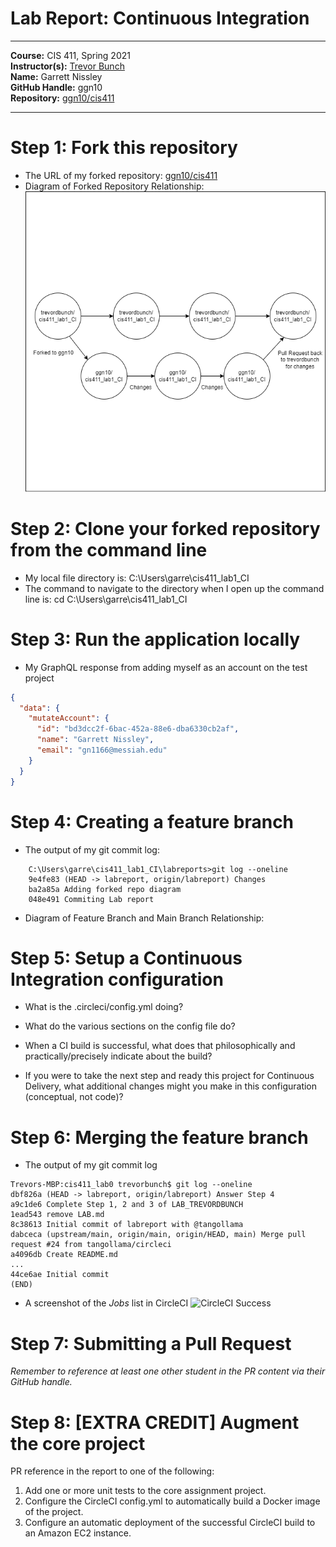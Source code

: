 # Lab Report: Continuous Integration
___
**Course:** CIS 411, Spring 2021  
**Instructor(s):** [Trevor Bunch](https://github.com/trevordbunch)  
**Name:** Garrett Nissley  
**GitHub Handle:** ggn10  
**Repository:** [ggn10/cis411  ](https://github.com/ggn10/cis411_lab1_CI) 
___

# Step 1: Fork this repository
- The URL of my forked repository: [ggn10/cis411](https://github.com/ggn10/cis411_lab1_CI)
- Diagram of Forked Repository Relationship:
![Forked Repo Diagram](/assets/ForkedRepoDiagram.png)

# Step 2: Clone your forked repository from the command line  
- My local file directory is: C:\Users\garre\cis411_lab1_CI 
- The command to navigate to the directory when I open up the command line is: cd C:\Users\garre\cis411_lab1_CI 

# Step 3: Run the application locally
- My GraphQL response from adding myself as an account on the test project
``` json
{
  "data": {
    "mutateAccount": {
      "id": "bd3dcc2f-6bac-452a-88e6-dba6330cb2af",
      "name": "Garrett Nissley",
      "email": "gn1166@messiah.edu"
    }
  }
}
```

# Step 4: Creating a feature branch
- The output of my git commit log:
```
    C:\Users\garre\cis411_lab1_CI\labreports>git log --oneline
    9e4fe83 (HEAD -> labreport, origin/labreport) Changes
    ba2a85a Adding forked repo diagram
    048e491 Commiting Lab report
```
- Diagram of Feature Branch and Main Branch Relationship:
![Forked Repo Diagram](/assets/FeatureBranchDiagram.png)

# Step 5: Setup a Continuous Integration configuration
- What is the .circleci/config.yml doing?  


- What do the various sections on the config file do?  
   

- When a CI build is successful, what does that philosophically and practically/precisely indicate about the build?  
   

- If you were to take the next step and ready this project for Continuous Delivery, what additional changes might you make in this configuration (conceptual, not code)?  
   

# Step 6: Merging the feature branch
* The output of my git commit log
```
Trevors-MBP:cis411_lab0 trevorbunch$ git log --oneline
dbf826a (HEAD -> labreport, origin/labreport) Answer Step 4
a9c1de6 Complete Step 1, 2 and 3 of LAB_TREVORDBUNCH
1ead543 remove LAB.md
8c38613 Initial commit of labreport with @tangollama
dabceca (upstream/main, origin/main, origin/HEAD, main) Merge pull request #24 from tangollama/circleci
a4096db Create README.md
...
44ce6ae Initial commit
(END)
```

* A screenshot of the _Jobs_ list in CircleCI
![CircleCI Success](../assets/circleci_success.png)

# Step 7: Submitting a Pull Request
_Remember to reference at least one other student in the PR content via their GitHub handle._



# Step 8: [EXTRA CREDIT] Augment the core project
PR reference in the report to one of the following:
1. Add one or more unit tests to the core assignment project. 
2. Configure the CircleCI config.yml to automatically build a Docker image of the project.
3. Configure an automatic deployment of the successful CircleCI build to an Amazon EC2 instance.

